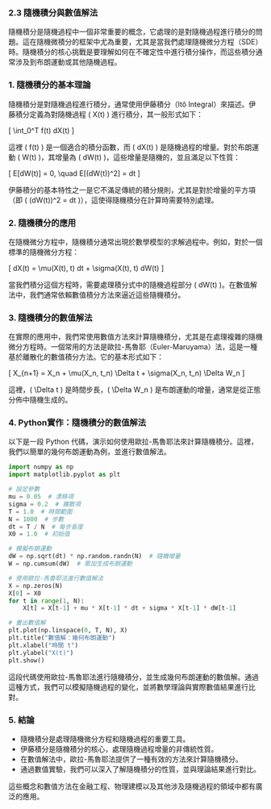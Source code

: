 ### 2.3 **隨機積分與數值解法**

隨機積分是隨機過程中一個非常重要的概念，它處理的是對隨機過程進行積分的問題。這在隨機微積分的框架中尤為重要，尤其是當我們處理隨機微分方程（SDE）時。隨機積分的核心挑戰是要理解如何在不確定性中進行積分操作，而這些積分通常涉及到布朗運動或其他隨機過程。

### 1. 隨機積分的基本理論

隨機積分是對隨機過程進行積分，通常使用伊藤積分（Itô Integral）來描述。伊藤積分定義為對隨機過程 \( X(t) \) 進行積分，其一般形式如下：

\[
\int_0^T f(t) dX(t)
\]

這裡 \( f(t) \) 是一個適合的積分函數，而 \( dX(t) \) 是隨機過程的增量。對於布朗運動 \( W(t) \)，其增量為 \( dW(t) \)，這些增量是隨機的，並且滿足以下性質：

\[
E[dW(t)] = 0, \quad E[(dW(t))^2] = dt
\]

伊藤積分的基本特性之一是它不滿足傳統的積分規則，尤其是對於增量的平方項（即 \( (dW(t))^2 = dt \)），這使得隨機積分在計算時需要特別處理。

### 2. 隨機積分的應用

在隨機微分方程中，隨機積分通常出現於數學模型的求解過程中。例如，對於一個標準的隨機微分方程：

\[
dX(t) = \mu(X(t), t) dt + \sigma(X(t), t) dW(t)
\]

當我們積分這個方程時，需要處理積分式中的隨機過程部分 \( dW(t) \)。在數值解法中，我們通常依賴數值積分方法來逼近這些隨機積分。

### 3. 隨機積分的數值解法

在實際的應用中，我們常使用數值方法來計算隨機積分，尤其是在處理複雜的隨機微分方程時。一個常用的方法是歐拉-馬魯耶（Euler-Maruyama）法，這是一種基於離散化的數值積分方法。它的基本形式如下：

\[
X_{n+1} = X_n + \mu(X_n, t_n) \Delta t + \sigma(X_n, t_n) \Delta W_n
\]

這裡，\( \Delta t \) 是時間步長，\( \Delta W_n \) 是布朗運動的增量，通常是從正態分佈中隨機生成的。

### 4. Python實作：隨機積分的數值解法

以下是一段 Python 代碼，演示如何使用歐拉-馬魯耶法來計算隨機積分。這裡，我們以簡單的幾何布朗運動為例，並進行數值解法。

```python
import numpy as np
import matplotlib.pyplot as plt

# 設定參數
mu = 0.05  # 漂移項
sigma = 0.2  # 擴散項
T = 1.0  # 時間範圍
N = 1000  # 步數
dt = T / N  # 每步長度
X0 = 1.0  # 初始值

# 模擬布朗運動
dW = np.sqrt(dt) * np.random.randn(N)  # 隨機增量
W = np.cumsum(dW)  # 累加生成布朗運動

# 使用歐拉-馬魯耶法進行數值解法
X = np.zeros(N)
X[0] = X0
for t in range(1, N):
    X[t] = X[t-1] + mu * X[t-1] * dt + sigma * X[t-1] * dW[t-1]

# 畫出數值解
plt.plot(np.linspace(0, T, N), X)
plt.title("數值解：幾何布朗運動")
plt.xlabel("時間 t")
plt.ylabel("X(t)")
plt.show()
```

這段代碼使用歐拉-馬魯耶法進行隨機積分，並生成幾何布朗運動的數值解。通過這種方式，我們可以模擬隨機過程的變化，並將數學理論與實際數值結果進行比對。

### 5. 結論

- 隨機積分是處理隨機微分方程和隨機過程的重要工具。
- 伊藤積分是隨機積分的核心，處理隨機過程增量的非傳統性質。
- 在數值解法中，歐拉-馬魯耶法提供了一種有效的方法來計算隨機積分。
- 通過數值實驗，我們可以深入了解隨機積分的性質，並與理論結果進行對比。

這些概念和數值方法在金融工程、物理建模以及其他涉及隨機過程的領域中都有廣泛的應用。